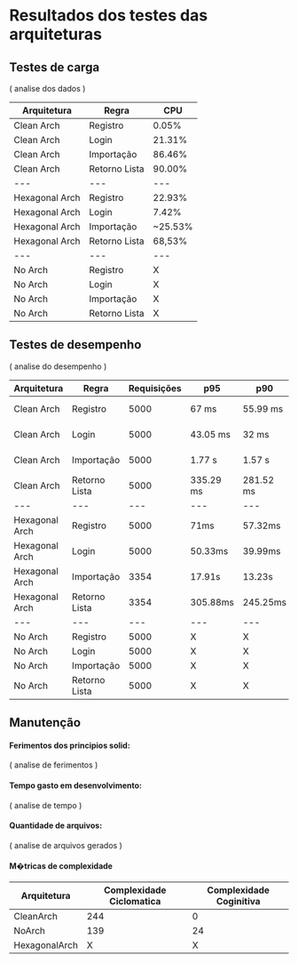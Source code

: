 # Resultados dos testes das arquiteturas

## Testes de carga

( analise dos dados )

| Arquitetura | Regra | CPU 
| --- | --- | --- |
| Clean Arch | Registro | 0.05% |
| Clean Arch | Login | 21.31% |
| Clean Arch | Importação | 86.46% |
| Clean Arch | Retorno Lista | 90.00% |
| --- | --- | --- | --- |
| Hexagonal Arch | Registro | 22.93% |
| Hexagonal Arch | Login | 7.42% |
| Hexagonal Arch | Importação | ~25.53% |
| Hexagonal Arch | Retorno Lista | 68,53% |
| --- | --- | --- | --- |
| No Arch | Registro | X |
| No Arch | Login | X |
| No Arch | Importação | X |
| No Arch | Retorno Lista | X |

## Testes de desempenho

( analise do desempenho )

| Arquitetura | Regra | Requisições | p95 | p90 | max | min | avg | iterations |
| --- | --- | --- | --- | --- | --- | --- | --- | --- |
| Clean Arch | Registro | 5000 | 67 ms | 55.99 ms | 727.52 ms | 6.99 ms | 31 ms | 1223.86/s |
| Clean Arch | Login | 5000 | 43.05 ms | 32 ms | 305.59 ms | 2.99 ms | 16 ms | 2277.59/s |
| Clean Arch | Importação | 5000 | 1.77 s | 1.57 s | 3.87 s | 2.51 ms | 329.11 ms | 31.4/s |
| Clean Arch | Retorno Lista | 5000 | 335.29 ms | 281.52 ms | 702.03 ms | 1.99 ms | 131.06 ms | 186.44/s |
| --- | --- | --- | --- | --- | --- | --- | --- | --- |
| Hexagonal Arch | Registro | 5000 | 71ms | 57.32ms | 665.02ms | 5.98ms | 38.34ms | 1292.75/s |
| Hexagonal Arch | Login | 5000 | 50.33ms | 39.99ms | 277.36ms | 2.99ms | 23.91ms | 1976.99/s |
| Hexagonal Arch | Importação | 3354 | 17.91s | 13.23s | 48.89s | 7.91ms | 4.46s | 5.4/s |
| Hexagonal Arch | Retorno Lista | 3354 | 305.88ms | 245.25ms | 1.99ms | 775.4ms | 91.01ms | 238.97/s |
| --- | --- | --- | --- | --- | --- | --- | --- | --- |
| No Arch | Registro | 5000 | X | X | X | X | X | X |
| No Arch | Login | 5000 | X | X | X | X | X | X |
| No Arch | Importação | 5000 | X | X | X | X | X | X |
| No Arch | Retorno Lista | 5000 | X | X | X | X | X | X |

## Manutenção

#### Ferimentos dos principios solid:

( analise de ferimentos )

#### Tempo gasto em desenvolvimento:

( analise de tempo )

#### Quantidade de arquivos:

( analise de arquivos gerados )

#### M�tricas de complexidade

| Arquitetura | Complexidade Ciclomatica | Complexidade Coginitiva |
| --- | --- | --- |
| CleanArch | 244 | 0 | 
| NoArch | 139 | 24 |
| HexagonalArch | X | X |
